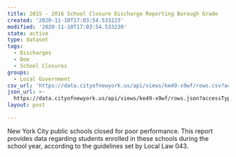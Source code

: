 ```yaml
---
title: 2015 - 2016 School Closure Discharge Reporting Borough Grade
created: '2020-11-10T17:03:54.533223'
modified: '2020-11-10T17:03:54.533230'
state: active
type: dataset
tags:
  - Discharges
  - Doe
  - School Closures
groups:
  - Local Government
csv_url: 'https://data.cityofnewyork.us/api/views/ke49-x9wf/rows.csv?accessType=DOWNLOAD'
json_url: >-
  https://data.cityofnewyork.us/api/views/ke49-x9wf/rows.json?accessType=DOWNLOAD
layout: post

---
```

New York City public schools closed for poor performance. This report provides data regarding students enrolled in these schools during the school year, according to the guidelines set by Local Law 043.

